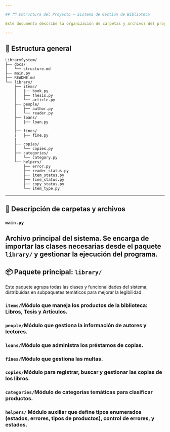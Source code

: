 ```yaml
---

## 🗂️ Estructura del Proyecto – Sistema de Gestión de Biblioteca

Este documento describe la organización de carpetas y archivos del proyecto, con el fin de facilitar su comprensión, mantenimiento y escalabilidad.

---
```


## 📁 Estructura general

```
LibrarySystem/
├── docs/
│   └── structure.md
├── main.py
├── README.md
└── library/
    ├── items/
    │   ├── book.py
    │   ├── thesis.py
    │   └── article.py
    ├── people/
    │   ├── author.py
    │   └── reader.py
    ├── loans/
    │   ├── loan.py
    │
    ├── fines/
    |   ├── fine.py   
    | 
    ├── copies/
    │   └── copies.py
    ├── categories/
    │   └── category.py
    └── helpers/
        ├── error.py
        ├── reader_status.py
        ├── item_status.py
        ├── fine_status.py
        ├── copy_status.py
        └── item_type.py

```

---

## 🧩 Descripción de carpetas y archivos

### `main.py`

Archivo principal del sistema. Se encarga de importar las clases necesarias desde el paquete `library/` y gestionar la ejecución del programa.
---

## 📦 Paquete principal: `library/`

Este paquete agrupa todas las clases y funcionalidades del sistema, distribuidas en subpaquetes temáticos para mejorar la legibilidad.

### `items/`Módulo que maneja los productos de la biblioteca: Libros, Tesis y Artículos.

### `people/`Módulo que gestiona la información de autores y lectores.

### `loans/`Módulo que administra los préstamos de copias.

### `fines/`Módulo que gestiona las multas.

### `copies/`Módulo para registrar, buscar y gestionar las copias de los libros.

### `categories/`Módulo de categorías temáticas para clasificar productos.

### `helpers/` Módulo auxiliar que define tipos enumerados (estados, errores, tipos de productos), control de errores, y estados.

